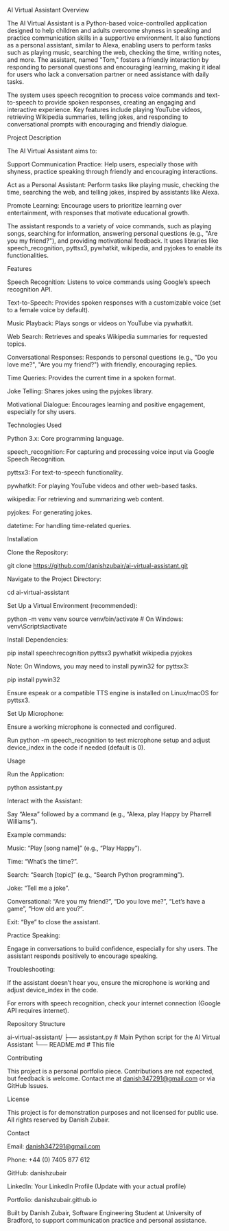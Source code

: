 AI Virtual Assistant
Overview

The AI Virtual Assistant is a Python-based voice-controlled application designed to help children and adults overcome shyness in speaking and practice communication skills in a supportive environment. It also functions as a personal assistant, similar to Alexa, enabling users to perform tasks such as playing music, searching the web, checking the time, writing notes, and more. The assistant, named "Tom," fosters a friendly interaction by responding to personal questions and encouraging learning, making it ideal for users who lack a conversation partner or need assistance with daily tasks.

The system uses speech recognition to process voice commands and text-to-speech to provide spoken responses, creating an engaging and interactive experience. Key features include playing YouTube videos, retrieving Wikipedia summaries, telling jokes, and responding to conversational prompts with encouraging and friendly dialogue.

Project Description

The AI Virtual Assistant aims to:





Support Communication Practice: Help users, especially those with shyness, practice speaking through friendly and encouraging interactions.



Act as a Personal Assistant: Perform tasks like playing music, checking the time, searching the web, and telling jokes, inspired by assistants like Alexa.



Promote Learning: Encourage users to prioritize learning over entertainment, with responses that motivate educational growth.

The assistant responds to a variety of voice commands, such as playing songs, searching for information, answering personal questions (e.g., "Are you my friend?"), and providing motivational feedback. It uses libraries like speech_recognition, pyttsx3, pywhatkit, wikipedia, and pyjokes to enable its functionalities.

Features





Speech Recognition: Listens to voice commands using Google’s speech recognition API.



Text-to-Speech: Provides spoken responses with a customizable voice (set to a female voice by default).



Music Playback: Plays songs or videos on YouTube via pywhatkit.



Web Search: Retrieves and speaks Wikipedia summaries for requested topics.



Conversational Responses: Responds to personal questions (e.g., "Do you love me?", "Are you my friend?") with friendly, encouraging replies.



Time Queries: Provides the current time in a spoken format.



Joke Telling: Shares jokes using the pyjokes library.



Motivational Dialogue: Encourages learning and positive engagement, especially for shy users.

Technologies Used





Python 3.x: Core programming language.



speech_recognition: For capturing and processing voice input via Google Speech Recognition.



pyttsx3: For text-to-speech functionality.



pywhatkit: For playing YouTube videos and other web-based tasks.



wikipedia: For retrieving and summarizing web content.



pyjokes: For generating jokes.



datetime: For handling time-related queries.

Installation





Clone the Repository:

git clone https://github.com/danishzubair/ai-virtual-assistant.git



Navigate to the Project Directory:

cd ai-virtual-assistant



Set Up a Virtual Environment (recommended):

python -m venv venv
source venv/bin/activate  # On Windows: venv\Scripts\activate



Install Dependencies:

pip install speechrecognition pyttsx3 pywhatkit wikipedia pyjokes





Note: On Windows, you may need to install pywin32 for pyttsx3:

pip install pywin32



Ensure espeak or a compatible TTS engine is installed on Linux/macOS for pyttsx3.



Set Up Microphone:





Ensure a working microphone is connected and configured.



Run python -m speech_recognition to test microphone setup and adjust device_index in the code if needed (default is 0).

Usage





Run the Application:

python assistant.py



Interact with the Assistant:





Say “Alexa” followed by a command (e.g., “Alexa, play Happy by Pharrell Williams”).



Example commands:





Music: “Play [song name]” (e.g., “Play Happy”).



Time: “What’s the time?”.



Search: “Search [topic]” (e.g., “Search Python programming”).



Joke: “Tell me a joke”.



Conversational: “Are you my friend?”, “Do you love me?”, “Let’s have a game”, “How old are you?”.



Exit: “Bye” to close the assistant.



Practice Speaking:





Engage in conversations to build confidence, especially for shy users. The assistant responds positively to encourage speaking.



Troubleshooting:





If the assistant doesn’t hear you, ensure the microphone is working and adjust device_index in the code.



For errors with speech recognition, check your internet connection (Google API requires internet).

Repository Structure

ai-virtual-assistant/
├── assistant.py       # Main Python script for the AI Virtual Assistant
└── README.md         # This file

Contributing

This project is a personal portfolio piece. Contributions are not expected, but feedback is welcome. Contact me at danish347291@gmail.com or via GitHub Issues.

License

This project is for demonstration purposes and not licensed for public use. All rights reserved by Danish Zubair.

Contact





Email: danish347291@gmail.com



Phone: +44 (0) 7405 877 612



GitHub: danishzubair



LinkedIn: Your LinkedIn Profile (Update with your actual profile)



Portfolio: danishzubair.github.io



Built by Danish Zubair, Software Engineering Student at University of Bradford, to support communication practice and personal assistance.
